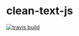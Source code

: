 # clean-text-js

[![travis build](https://travis-ci.org/antonioyee/clean-text-js.svg?branch=master)](https://travis-ci.org/antonioyee/clean-text-js)
